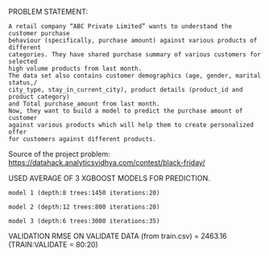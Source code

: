 
PROBLEM STATEMENT:

    A retail company “ABC Private Limited” wants to understand the customer purchase 
    behaviour (specifically, purchase amount) against various products of different
    categories. They have shared purchase summary of various customers for selected 
    high volume products from last month.
    The data set also contains customer demographics (age, gender, marital status,/
    city_type, stay_in_current_city), product details (product_id and product category)
    and Total purchase_amount from last month.
    Now, they want to build a model to predict the purchase amount of customer 
    against various products which will help them to create personalized offer 
    for customers against different products.
	
Source of the project problem: https://datahack.analyticsvidhya.com/contest/black-friday/

USED AVERAGE OF 3 XGBOOST MODELS FOR PREDICTION.

	model 1 (depth:8 trees:1450 iterations:20)

	model 2 (depth:12 trees:800 iterations:20)

	model 3 (depth:6 trees:3000 iterations:35)

VALIDATION RMSE ON VALIDATE DATA (from train.csv) = 2463.16 (TRAIN:VALIDATE = 80:20)
